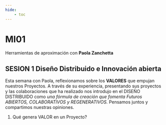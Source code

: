 ```yaml
---
hide:
    - toc
---
```


# MI01 

Herramientas de aproximación con **Paola Zanchetta**

##  SESION 1 **Diseño Distribuido e Innovación abierta**


Esta semana con Paola,  reflexionamos sobre  los **VALORES** que empujan nuestros Proyectos.
A través de su experiencia, presentando sus proyectos y las colaboraciones que ha realizado nos introdujo en el DISEÑO DISTRIBUIDO como *una fórmula  de creación que fomenta Futuros ABIERTOS, COLABORATIVOS y REGENERATIVOS.*
Pensamos juntos y compartimos nuestras opiniones.
1.	Qué genera VALOR en un Proyecto?

